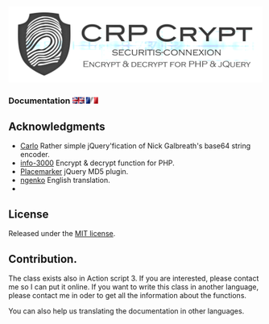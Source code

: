 ![logo](img/CRPLogo.png)

### Documentation [![fr](img/en.gif)](Doc/CRP_EN.md) [ ![fr](img/fr.gif)](Doc/CRP_FR.md)


## Acknowledgments

* [Carlo](https://github.com/carlo/jquery-base64) Rather simple jQuery'fication of Nick Galbreath's base64 string encoder.
* [info-3000](http://www.info-3000.com/) Encrypt & decrypt function for PHP.
* [Placemarker](https://github.com/placemarker/jQuery-MD5) jQuery MD5 plugin.
* [ngenko](https://github.com/ngenko) English translation.
* 
## License

Released under the [ MIT license](http://opensource.org/licenses/mit-license.php).

## Contribution.

The class exists also in Action script 3. If you are interested, please contact me so I can put it online. If you want to write this class in another language, please contact me in oder to get all the information about the functions.

You can also help us translating the documentation in other languages.
